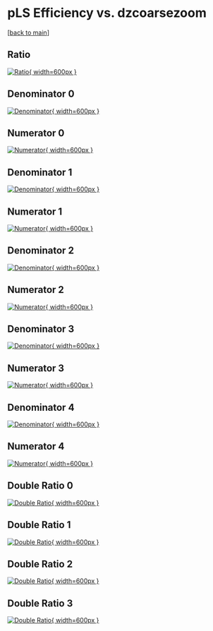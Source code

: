 # pLS Efficiency vs. dzcoarsezoom

[[back to main](./)]



## Ratio

[![Ratio](../mtv/var/pLS_vtr_13_-1_eff_dzcoarsezoom.png){ width=600px }](../mtv/var/pLS_vtr_13_-1_eff_dzcoarsezoom.pdf)

## Denominator 0

[![Denominator](../mtv/den/pLS_vtr_13_-1_eff_dzcoarsezoom_den0.png){ width=600px }](../mtv/den/pLS_vtr_13_-1_eff_dzcoarsezoom_den0.pdf)

## Numerator 0

[![Numerator](../mtv/num/pLS_vtr_13_-1_eff_dzcoarsezoom_num0.png){ width=600px }](../mtv/num/pLS_vtr_13_-1_eff_dzcoarsezoom_num0.pdf)

## Denominator 1

[![Denominator](../mtv/den/pLS_vtr_13_-1_eff_dzcoarsezoom_den1.png){ width=600px }](../mtv/den/pLS_vtr_13_-1_eff_dzcoarsezoom_den1.pdf)

## Numerator 1

[![Numerator](../mtv/num/pLS_vtr_13_-1_eff_dzcoarsezoom_num1.png){ width=600px }](../mtv/num/pLS_vtr_13_-1_eff_dzcoarsezoom_num1.pdf)

## Denominator 2

[![Denominator](../mtv/den/pLS_vtr_13_-1_eff_dzcoarsezoom_den2.png){ width=600px }](../mtv/den/pLS_vtr_13_-1_eff_dzcoarsezoom_den2.pdf)

## Numerator 2

[![Numerator](../mtv/num/pLS_vtr_13_-1_eff_dzcoarsezoom_num2.png){ width=600px }](../mtv/num/pLS_vtr_13_-1_eff_dzcoarsezoom_num2.pdf)

## Denominator 3

[![Denominator](../mtv/den/pLS_vtr_13_-1_eff_dzcoarsezoom_den3.png){ width=600px }](../mtv/den/pLS_vtr_13_-1_eff_dzcoarsezoom_den3.pdf)

## Numerator 3

[![Numerator](../mtv/num/pLS_vtr_13_-1_eff_dzcoarsezoom_num3.png){ width=600px }](../mtv/num/pLS_vtr_13_-1_eff_dzcoarsezoom_num3.pdf)

## Denominator 4

[![Denominator](../mtv/den/pLS_vtr_13_-1_eff_dzcoarsezoom_den4.png){ width=600px }](../mtv/den/pLS_vtr_13_-1_eff_dzcoarsezoom_den4.pdf)

## Numerator 4

[![Numerator](../mtv/num/pLS_vtr_13_-1_eff_dzcoarsezoom_num4.png){ width=600px }](../mtv/num/pLS_vtr_13_-1_eff_dzcoarsezoom_num4.pdf)

## Double Ratio 0

[![Double Ratio](../mtv/ratio/pLS_vtr_13_-1_eff_dzcoarsezoom_ratio0.png){ width=600px }](../mtv/ratio/pLS_vtr_13_-1_eff_dzcoarsezoom_ratio0.pdf)

## Double Ratio 1

[![Double Ratio](../mtv/ratio/pLS_vtr_13_-1_eff_dzcoarsezoom_ratio1.png){ width=600px }](../mtv/ratio/pLS_vtr_13_-1_eff_dzcoarsezoom_ratio1.pdf)

## Double Ratio 2

[![Double Ratio](../mtv/ratio/pLS_vtr_13_-1_eff_dzcoarsezoom_ratio2.png){ width=600px }](../mtv/ratio/pLS_vtr_13_-1_eff_dzcoarsezoom_ratio2.pdf)

## Double Ratio 3

[![Double Ratio](../mtv/ratio/pLS_vtr_13_-1_eff_dzcoarsezoom_ratio3.png){ width=600px }](../mtv/ratio/pLS_vtr_13_-1_eff_dzcoarsezoom_ratio3.pdf)

